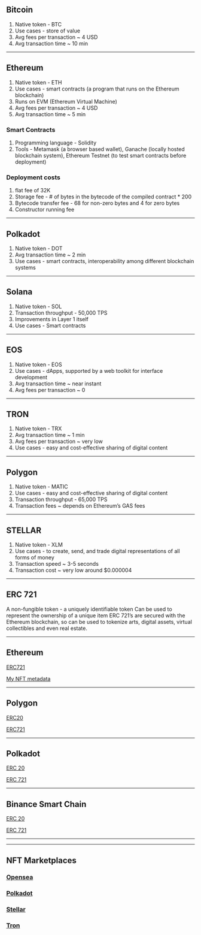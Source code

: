 ## Bitcoin
1. Native token - BTC
2. Use cases -  store of value
3. Avg fees per transaction ~ 4 USD
4. Avg transaction time ~ 10 min
---
## Ethereum
1. Native token - ETH
2. Use cases - smart contracts (a program that runs on the Ethereum blockchain)
3. Runs on EVM (Ethereum Virtual Machine)
4. Avg fees per transaction ~ 4 USD
5. Avg transaction time ~ 5 min
### Smart Contracts
1. Programming language - Solidity 
2. Tools - Metamask (a browser based wallet), Ganache (locally hosted blockchain system), Ethereum Testnet (to test smart contracts before deployment) 
### Deployment costs
1. flat fee of 32K 
2. Storage fee - # of bytes in the bytecode of the compiled contract * 200
3. Bytecode transfer fee - 68 for non-zero bytes and 4 for zero bytes
4. Constructor running fee
---
## Polkadot
1. Native token - DOT
2. Avg transaction time ~ 2 min
3. Use cases - smart contracts, interoperability among different blockchain systems 
---
## Solana
1. Native token - SOL
2. Transaction throughput - 50,000 TPS
3. Improvements in Layer 1 itself
4. Use cases - Smart contracts
---
## EOS
1. Native token - EOS
2. Use cases - dApps, supported by a web toolkit for interface development
3. Avg transaction time ~ near instant
4. Avg fees per transaction ~ 0
---
## TRON
1. Native token - TRX
2. Avg transaction time ~ 1 min
3. Avg fees per transaction ~ very low
4. Use cases -  easy and cost-effective sharing of digital content
---
## Polygon
1. Native token - MATIC
2. Use cases -  easy and cost-effective sharing of digital content
3. Transaction throughput - 65,000 TPS
4. Transaction fees ~ depends on Ethereum’s GAS fees
---
## STELLAR
1. Native token - XLM
2. Use cases - to create, send, and trade digital representations of all forms of money
3. Transaction speed ~ 3-5 seconds 
4. Transaction cost ~ very low around $0.000004


---

## ERC 721

A non-fungible token - a uniquely identifiable token
Can be used to represent the ownership of a unique item
ERC 721’s are secured with the Ethereum blockchain, so can be used to tokenize arts, digital assets, virtual collectibles and even real estate.  

---

## Ethereum

[ERC721](https://ropsten.etherscan.io/address/0x7868c6d24711b0c4b059787bad79A74Cba585283)

[My NFT metadata](https://my-json-server.typicode.com/shasikaud/test_rest/tokens)


---
## Polygon

[ERC20](https://mumbai.polygonscan.com/token/0x2442d9d714170d874d68d03de611fa9bfbbce9b8)

[ERC721](https://mumbai.polygonscan.com/address/0xfb0DcB0D54D7e02dBb3F4A46b62559398D78B314)

---

## Polkadot

[ERC 20](https://moonbase-blockscout.testnet.moonbeam.network/tokens/0x2442D9d714170d874d68d03de611fa9bfbBCe9B8/token-transfers)

[ERC 721](https://moonbase-blockscout.testnet.moonbeam.network/tokens/0x0a91e303B268776e9ECC3C1f2596C5Ab78EEDe9E/token-transfers)

---
## Binance Smart Chain

[ERC 20](https://testnet.bscscan.com/token/0x2442d9d714170d874d68d03de611fa9bfbbce9b8)

[ERC 721](https://testnet.bscscan.com/token/0x0a91e303b268776e9ecc3c1f2596c5ab78eede9e)

---
---
## NFT Marketplaces

### [Opensea](https://opensea.io/assets/0x495f947276749ce646f68ac8c248420045cb7b5e/2721230383210040596147400622147439630259395529194514322415594716975954132993)

### [Polkadot](https://market.xno.live)

### [Stellar](https://stellarnft.com)

### [Tron](https://nftone.net/?page=1)









